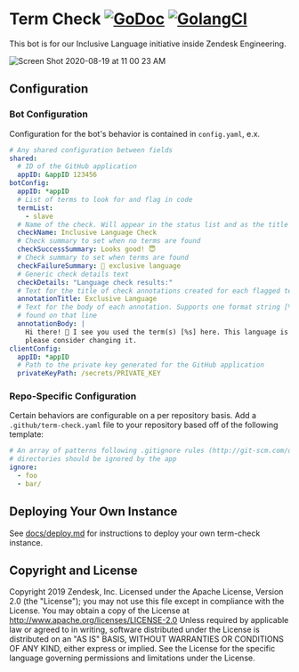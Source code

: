 # Term Check [![GoDoc](https://img.shields.io/badge/godoc-reference-blue.svg)](https://pkg.go.dev/github.com/zendesk/term-check?tab=doc) [![GolangCI](https://golangci.com/badges/github.com/golangci/golangci-lint.svg)](https://golangci.com)

This bot is for our Inclusive Language initiative inside Zendesk Engineering.

![Screen Shot 2020-08-19 at 11 00 23 AM](https://user-images.githubusercontent.com/15261525/90672683-582bbb00-e20b-11ea-844e-3ddc2ab85c29.png)

## Configuration

### Bot Configuration

Configuration for the bot's behavior is contained in `config.yaml`, e.x.

```yaml
# Any shared configuration between fields
shared:
  # ID of the GitHub application
  appID: &appID 123456
botConfig:
  appID: *appID
  # List of terms to look for and flag in code
  termList:
    - slave
  # Name of the check. Will appear in the status list and as the title on the 'details' page
  checkName: Inclusive Language Check
  # Check summary to set when no terms are found
  checkSuccessSummary: Looks good! 😇
  # Check summary to set when terms are found
  checkFailureSummary: 👋 exclusive language
  # Generic check details text
  checkDetails: "Language check results:"
  # Text for the title of check annotations created for each flagged term in the code
  annotationTitle: Exclusive Language
  # Text for the body of each annotation. Supports one format string [%s] which will be replaced by the flagged terms
  # found on that line
  annotationBody: |
    Hi there! 👋 I see you used the term(s) [%s] here. This language is exclusionary for members of our community,
    please consider changing it.
clientConfig:
  appID: *appID
  # Path to the private key generated for the GitHub application
  privateKeyPath: /secrets/PRIVATE_KEY
```

### Repo-Specific Configuration

Certain behaviors are configurable on a per repository basis. Add a `.github/term-check.yaml` file to your
repository based off of the following template:

```yaml
# An array of patterns following .gitignore rules (http://git-scm.com/docs/gitignore) specifying which files and
# directories should be ignored by the app
ignore:
  - foo
  - bar/
```

## Deploying Your Own Instance
See [docs/deploy.md](docs/deploy.md) for instructions to deploy your own term-check instance.

## Copyright and License

Copyright 2019 Zendesk, Inc.
Licensed under the Apache License, Version 2.0 (the "License"); you may not use this file except in compliance with the License.
You may obtain a copy of the License at http://www.apache.org/licenses/LICENSE-2.0 Unless required by applicable law or
agreed to in writing, software distributed under the License is distributed on an "AS IS" BASIS,
WITHOUT WARRANTIES OR CONDITIONS OF ANY KIND, either express or implied.
See the License for the specific language governing permissions and limitations under the License.
